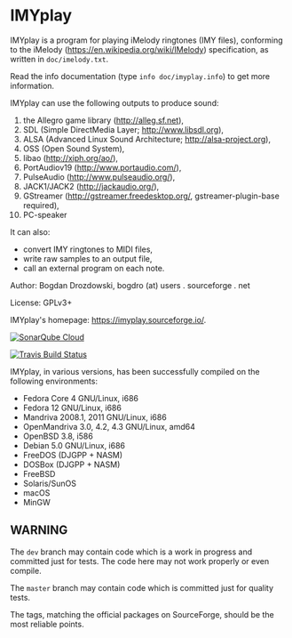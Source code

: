 # IMYplay #

IMYplay is a program for playing iMelody ringtones (IMY files),
conforming to the iMelody (<https://en.wikipedia.org/wiki/IMelody>)
specification, as written in `doc/imelody.txt`.

Read the info documentation (type `info doc/imyplay.info`) to get more information.

IMYplay can use the following outputs to produce sound:

1.  the Allegro game library (<http://alleg.sf.net>),
2.  SDL (Simple DirectMedia Layer; <http://www.libsdl.org>),
3.  ALSA (Advanced Linux Sound Architecture; <http://alsa-project.org>),
4.  OSS (Open Sound System),
5.  libao (<http://xiph.org/ao/>),
6.  PortAudiov19 (<http://www.portaudio.com/>),
7.  PulseAudio (<http://www.pulseaudio.org/>),
8.  JACK1/JACK2 (<http://jackaudio.org/>),
9.  GStreamer (<http://gstreamer.freedesktop.org/>, gstreamer-plugin-base required),
10.  PC-speaker

It can also:
-   convert IMY ringtones to MIDI files,
-   write raw samples to an output file,
-   call an external program on each note.

Author: Bogdan Drozdowski, bogdro (at) users . sourceforge . net

License: GPLv3+

IMYplay's homepage: <https://imyplay.sourceforge.io/>.

[![SonarQube Cloud](https://sonarcloud.io/images/project_badges/sonarcloud-light.svg)](https://sonarcloud.io/summary/new_code?id=bogdro_imyplay)

[![Travis Build Status](https://app.travis-ci.com/bogdro/imyplay.svg?token=T93Xpo2K5F4sXcUCVsd5&branch=dev)](https://app.travis-ci.com/bogdro/imyplay)

IMYplay, in various versions, has been successfully compiled on the following environments:

-   Fedora Core 4 GNU/Linux, i686
-   Fedora 12 GNU/Linux, i686
-   Mandriva 2008.1, 2011 GNU/Linux, i686
-   OpenMandriva 3.0, 4.2, 4.3 GNU/Linux, amd64
-   OpenBSD 3.8, i586
-   Debian 5.0 GNU/Linux, i686
-   FreeDOS (DJGPP + NASM)
-   DOSBox (DJGPP + NASM)
-   FreeBSD
-   Solaris/SunOS
-   macOS
-   MinGW

## WARNING ##

The `dev` branch may contain code which is a work in progress and committed just for tests. The code here may not work properly or even compile.

The `master` branch may contain code which is committed just for quality tests.

The tags, matching the official packages on SourceForge, should be the most reliable points.
